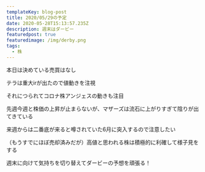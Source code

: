 ```yaml
---
templateKey: blog-post
title: 2020/05/29の予定
date: 2020-05-28T15:13:57.235Z
description: 週末はダービー
featuredpost: true
featuredimage: /img/derby.png
tags:
  - 株
---
```

本日は決めている売買はなし

テラは重大irが出たので値動きを注視

それにつられてコロナ株アンジェスの動きも注目

先週今週と株価の上昇が止まらないが、マザーズは流石に上がりすぎて陰りが出てきている

来週からは二番底が来ると噂されていた6月に突入するので注意したい

（もうすでにほぼ売却済みだが）高値と思われる株は積極的に利確して様子見をする

週末に向けて気持ちを切り替えてダービーの予想を頑張る！